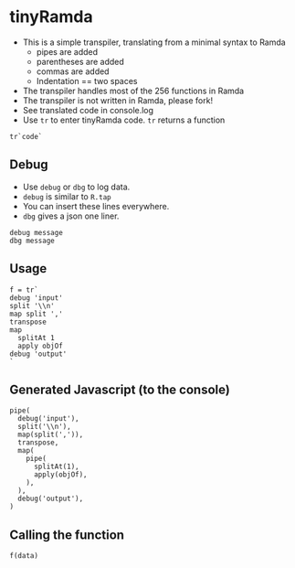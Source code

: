 # tinyRamda

* This is a simple transpiler, translating from a minimal syntax to Ramda
  * pipes are added
  * parentheses are added
  * commas are added
  * Indentation == two spaces
* The transpiler handles most of the 256 functions in Ramda
* The transpiler is not written in Ramda, please fork!
* See translated code in console.log
* Use `tr` to enter tinyRamda code. `tr` returns a function
```
tr`code`
```

## Debug

* Use `debug` or `dbg` to log data. 
* `debug` is similar to `R.tap`
* You can insert these lines everywhere.
* `dbg` gives a json one liner.
```
debug message
dbg message
```

## Usage
```
f = tr`
debug 'input'
split '\\n'
map split ','
transpose
map 
  splitAt 1
  apply objOf
debug 'output'
`
```

## Generated Javascript (to the console)

```
pipe(
  debug('input'),
  split('\\n'),
  map(split(',')),
  transpose,
  map(
    pipe(
      splitAt(1),
      apply(objOf),
    ),
  ),
  debug('output'),
)
```

## Calling  the function
```
f(data)
```
